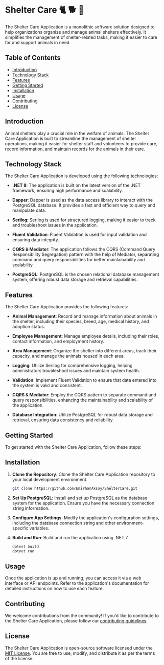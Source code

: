 # Shelter Care 🐈 🐕 🏡

The Shelter Care Application is a monolithic software solution designed to help organizations organize and manage animal shelters effectively. It simplifies the management of shelter-related tasks, making it easier to care for and support animals in need.

## Table of Contents

- [Introduction](#introduction)
- [Technology Stack](#technology-stack)
- [Features](#features)
- [Getting Started](#getting-started)
- [Installation](#installation)
- [Usage](#usage)
- [Contributing](#contributing)
- [License](#license)

## Introduction

Animal shelters play a crucial role in the welfare of animals. The Shelter Care Application is built to streamline the management of shelter operations, making it easier for shelter staff and volunteers to provide care, record information, and maintain records for the animals in their care.

## Technology Stack

The Shelter Care Application is developed using the following technologies:

- **.NET 8**: The application is built on the latest version of the .NET framework, ensuring high performance and scalability.

- **Dapper**: Dapper is used as the data access library to interact with the PostgreSQL database. It provides a fast and efficient way to query and manipulate data.

- **Serilog**: Serilog is used for structured logging, making it easier to track and troubleshoot issues in the application.

- **Fluent Validation**: Fluent Validation is used for input validation and ensuring data integrity.

- **CQRS & Mediator**: The application follows the CQRS (Command Query Responsibility Segregation) pattern with the help of Mediator, separating command and query responsibilities for better maintainability and scalability.

- **PostgreSQL**: PostgreSQL is the chosen relational database management system, offering robust data storage and retrieval capabilities.

## Features

The Shelter Care Application provides the following features:

- **Animal Management**: Record and manage information about animals in the shelter, including their species, breed, age, medical history, and adoption status.

- **Employee Management**: Manage employee details, including their roles, contact information, and employment history.

- **Area Management**: Organize the shelter into different areas, track their capacity, and manage the animals housed in each area.

- **Logging**: Utilize Serilog for comprehensive logging, helping administrators troubleshoot issues and maintain system health.

- **Validation**: Implement Fluent Validation to ensure that data entered into the system is valid and consistent.

- **CQRS & Mediator**: Employ the CQRS pattern to separate command and query responsibilities, enhancing the maintainability and scalability of the application.

- **Database Integration**: Utilize PostgreSQL for robust data storage and retrieval, ensuring data consistency and reliability.

## Getting Started

To get started with the Shelter Care Application, follow these steps:

## Installation

1. **Clone the Repository**: Clone the Shelter Care Application repository to your local development environment.

   ```bash
   git clone https://github.com/EmirhanAksoy/ShelterCare.git
   ```

2. **Set Up PostgreSQL**: Install and set up PostgreSQL as the database system for the application. Ensure you have the necessary connection string information.

3. **Configure App Settings**: Modify the application's configuration settings, including the database connection string and other environment-specific variables.

4. **Build and Run**: Build and run the application using .NET 7.

   ```bash
   dotnet build
   dotnet run
   ```

## Usage

Once the application is up and running, you can access it via a web interface or API endpoints. Refer to the application's documentation for detailed instructions on how to use each feature.

## Contributing

We welcome contributions from the community! If you'd like to contribute to the Shelter Care Application, please follow our [contributing guidelines](CONTRIBUTING.md).

## License

The Shelter Care Application is open-source software licensed under the [MIT License](LICENSE.md). You are free to use, modify, and distribute it as per the terms of the license.
